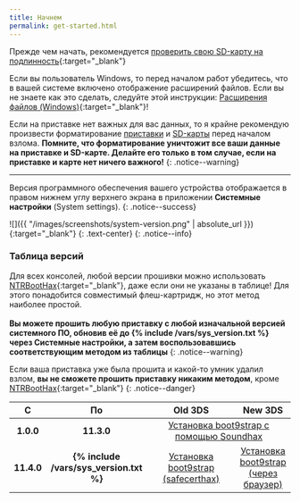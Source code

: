 ```yaml
---
title: Начнем
permalink: get-started.html
---
```


Прежде чем начать, рекомендуется [проверить свою SD-карту на подлинность](https://customfw.xyz/test_sd){:target="_blank"}

Если вы пользователь Windows, то перед началом работ убедитесь, что в вашей системе включено отображение расширений файлов. Если вы не знаете как это сделать, следуйте этой инструкции: [Расширения файлов (Windows)](file-extensions-windows){:target="_blank"}!

Если на приставке нет важных для вас данных, то я крайне рекомендую произвести форматирование [приставки](clean_sd#i-форматирование-приставки) и [SD-карты](https://customfw.xyz/format_sd) перед началом взлома. **Помните, что форматирование уничтожит все ваши данные на приставке и SD-карте. Делайте его только в том случае, если на приставке и карте нет ничего важного!**
{: .notice--warning}

___


Версия программного обеспечения вашего устройства отображается в правом нижнем углу верхнего экрана в приложении **Системные настройки** (System settings).
{: .notice--success}

![]({{ "/images/screenshots/system-version.png" | absolute_url }}){:target="_blank"}
{: .text-center}
{: .notice--info}

### Таблица версий

Для всех консолей, любой версии прошивки можно использовать [NTRBootHax](ntrboot){:target="_blank"}, даже если они не указаны в таблице! Для этого понадобится совместимый флеш-картридж, но этот метод наиболее простой. <br><br>**Вы можете прошить любую приставку с любой изначальной версией системного ПО, обновив её до {% include /vars/sys_version.txt %} через Системные настройки, а затем воспользовавшись соответствующим методом из таблицы**
{: .notice--warning}

Если ваша приставка уже была прошита и какой-то умник удалил взлом, **вы не сможете прошить приставку никаким методом**, кроме [NTRBootHax](ntrboot){:target="_blank"}
{: .notice--danger}

<table>
  <colgroup>
    <col style="width: 5%;" span="1" />
    <col style="width: 5%;" span="1" />
    <col style="width: 38%;" span="1" />
  </colgroup>
  <thead>
    <tr>
      <th style="text-align: center; font-weight: bold;" rowspan="2">С</th>
      <th style="text-align: center; font-weight: bold;" rowspan="2">По</th>
    </tr>
    <tr>
      <th style="text-align: center; font-weight: bold;">Old 3DS</th>
      <th style="text-align: center; font-weight: bold;">New 3DS</th>
    </tr>
  </thead>
  <tbody>
    <tr>
      <td style="text-align: center; font-weight: bold;">1.0.0</td>
      <td style="text-align: center; font-weight: bold;">11.3.0</td>
      <td style="text-align: center;" colspan="2"><a href="soundhax">Установка boot9strap с помощью Soundhax</a></td>
    </tr>
    <tr>
      <td style="text-align: center; font-weight: bold;">11.4.0</td>
      <td style="text-align: center; font-weight: bold;">{% include /vars/sys_version.txt %}</td>
      <td style="text-align: center;" rowspan="2"><a href="safecerthax">Установка boot9strap (safecerthax)</a><br /></td>
      <td style="text-align: center;"><a href="browserhax">Установка boot9strap (через браузер)</a><br /></td>
    </tr>
  </tbody>
</table>